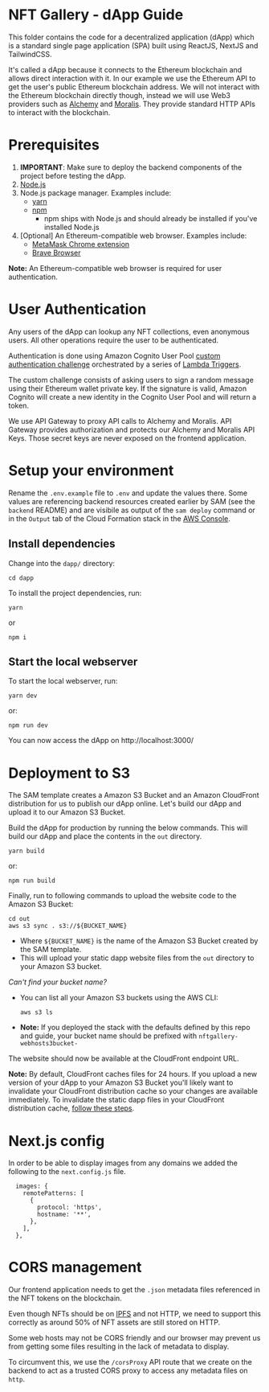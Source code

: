 # NFT Gallery - dApp Guide

This folder contains the code for a decentralized application (dApp) which is a standard single page application (SPA) built using ReactJS, NextJS and TailwindCSS.

It's called a dApp because it connects to the Ethereum blockchain and allows direct interaction with it. In our example we use the Ethereum API to get the user's public Ethereum blockchain address. We will not interact with the Ethereum blockchain directly though, instead we will use Web3 providers such as [Alchemy](https://www.alchemy.com/) and [Moralis](https://moralis.io/). They provide standard HTTP APIs to interact with the blockchain.

# Prerequisites

1. **IMPORTANT**: Make sure to deploy the backend components of the project before testing the dApp.
2. [Node.js](https://nodejs.org/)
3. Node.js package manager. Examples include:
   - [yarn](https://yarnpkg.com/getting-started/install)
   - [npm](https://www.npmjs.com/)
     - npm ships with Node.js and should already be installed if you've installed Node.js
4. [Optional] An Ethereum-compatible web browser. Examples include:
   - [MetaMask Chrome extension](https://metamask.io/)
   - [Brave Browser](https://brave.com/)

**Note:** An Ethereum-compatible web browser is required for user authentication.

# User Authentication

Any users of the dApp can lookup any NFT collections, even anonymous users. All other operations require the user to be authenticated.

Authentication is done using Amazon Cognito User Pool [custom authentication challenge](https://docs.aws.amazon.com/cognito/latest/developerguide/user-pool-lambda-challenge.html) orchestrated by a series of [Lambda Triggers](https://docs.aws.amazon.com/cognito/latest/developerguide/cognito-user-identity-pools-working-with-aws-lambda-triggers.html).

The custom challenge consists of asking users to sign a random message using their Ethereum wallet private key.
If the signature is valid, Amazon Cognito will create a new identity in the Cognito User Pool and will return a token.

We use API Gateway to proxy API calls to Alchemy and Moralis. API Gateway provides authorization and protects our Alchemy and Moralis API Keys. Those secret keys are never exposed on the frontend application.

# Setup your environment

Rename the `.env.example` file to `.env` and update the values there. Some values are referencing backend resources created earlier by SAM (see the `backend` README) and are visibile as output of the `sam deploy` command or in the `Output` tab of the Cloud Formation stack in the [AWS Console](console.aws.amazon.com).

## Install dependencies

Change into the `dapp/` directory:

```
cd dapp
```

To install the project dependencies, run:

```
yarn
```

or

```
npm i
```

## Start the local webserver

To start the local webserver, run:

```
yarn dev
```

or:

```
npm run dev
```

You can now access the dApp on http://localhost:3000/

# Deployment to S3

The SAM template creates a Amazon S3 Bucket and an Amazon CloudFront distribution for us to publish our dApp online. Let's build our dApp and upload it to our Amazon S3 Bucket.

Build the dApp for production by running the below commands. This will build our dApp and place the contents in the `out` directory.

```
yarn build
```

or:

```
npm run build
```

Finally, run to following commands to upload the website code to the Amazon S3 Bucket:

```
cd out
aws s3 sync . s3://${BUCKET_NAME}
```

 - Where `${BUCKET_NAME}` is the name of the Amazon S3 Bucket created by the SAM template.
 - This will upload your static dapp website files from the `out` directory to your Amazon S3 bucket.

_Can't find your bucket name?_
- You can list all your Amazon S3 buckets using the AWS CLI:
   ```
   aws s3 ls
   ```
 - **Note:** If you deployed the stack with the defaults defined by this repo and guide, your bucket name should be prefixed with `nftgallery-webhosts3bucket-`

The website should now be available at the CloudFront endpoint URL.

**Note:** By default, CloudFront caches files for 24 hours. If you upload a new version of your dApp to your Amazon S3 Bucket you'll likely want to invalidate your CloudFront distribution cache so your changes are available immediately. To invalidate the static dapp files in your CloudFront distribution cache, [follow these steps](https://docs.aws.amazon.com/AmazonCloudFront/latest/DeveloperGuide/Invalidation.html#invalidating-objects-console).

# Next.js config

In order to be able to display images from any domains we added the following to the `next.config.js` file.

```
  images: {
    remotePatterns: [
      {
        protocol: 'https',
        hostname: '**',
      },
    ],
  },
```

# CORS management

Our frontend application needs to get the `.json` metadata files referenced in the NFT tokens on the blockchain.

Even though NFTs should be on [IPFS](https://ipfs.tech/) and not HTTP, we need to support this correctly as around 50% of NFT assets are still stored on HTTP.

Some web hosts may not be CORS friendly and our browser may prevent us from getting some files resulting in the lack of metadata to display.

To circumvent this, we use the `/corsProxy` API route that we create on the backend to act as a trusted CORS proxy to access any metadata files on `http`.
